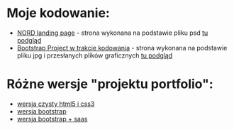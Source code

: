 # Moje kodowanie:
- [NORD landing page](https://katarzynaizak.github.io/landingpage-nord/index.html) - strona wykonana na podstawie pliku psd [tu podgląd](https://github.com/katarzynaizak/katarzynaizak.github.io/blob/master/landingpage-nord/Nord-preview.jpg)
- [Bootstrap Project w trakcie kodowania](https://katarzynaizak.github.io/kurs-front-end-developer/warsztaty/bootstrap-warsztaty/index.html) - strona wykonana na podstawie pliku jpg i przesłanych plików graficznych [tu podgląd](https://github.com/katarzynaizak/kurs-front-end-developer/blob/master/warsztaty/bootstrap-warsztaty/bootstrap-project-preview.jpg)

# Różne wersje "projektu portfolio":
- [wersja czysty html5 i css3](https://katarzynaizak.github.io/portfolio/index.html)
- [wersja bootstrap](https://katarzynaizak.github.io/portfolio-bootstrap/index.html)
- [wersja bootstrap + saas](https://katarzynaizak.github.io/portfolio-bootstrap-sass/app/index.html)
